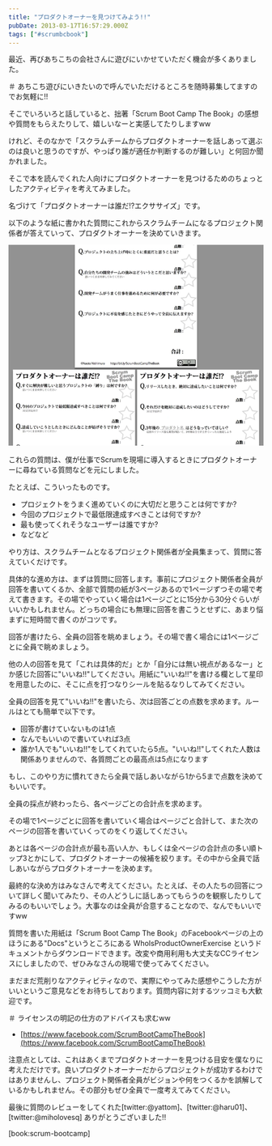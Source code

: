 ```yaml
---
title: "プロダクトオーナーを見つけてみよう!!"
pubDate: 2013-03-17T16:57:29.000Z
tags: ["#scrumbcbook"]
---
```


最近、再びあちこちの会社さんに遊びにいかせていただく機会が多くありました。

＃ あちこち遊びにいきたいので呼んでいただけるところを随時募集してますのでお気軽に!!

そこでいろいろと話していると、拙著「Scrum Boot Camp The Book」の感想や質問をもらえたりして、嬉しいなーと実感してたりしますww

けれど、そのなかで「スクラムチームからプロダクトオーナーを話しあって選ぶのは良いと思うのですが、やっぱり誰が適任か判断するのが難しい」と何回か聞かれました。

そこで本を読んでくれた人向けにプロダクトオーナーを見つけるためのちょっとしたアクティビティを考えてみました。

名づけて「プロダクトオーナーは誰だ!?エクササイズ」です。

以下のような紙に書かれた質問にこれからスクラムチームになるプロジェクト関係者が答えていって、プロダクトオーナーを決めていきます。

![f:id:nawoto:20130319014622p:image:w270](/images/backtrace/2013/03/17/20130319014622.webp)

これらの質問は、僕が仕事でScrumを現場に導入するときにプロダクトオーナーに尋ねている質問などを元にしました。

たとえば、こういったものです。

- プロジェクトをうまく進めていくのに大切だと思うことは何ですか?
- 今回のプロジェクトで最低限達成すべきことは何ですか?
- 最も使ってくれそうなユーザーは誰ですか?
- などなど

やり方は、スクラムチームとなるプロジェクト関係者が全員集まって、質問に答えていくだけです。

具体的な進め方は、まずは質問に回答します。事前にプロジェクト関係者全員が回答を書いてくるか、全部で質問の紙が3ページあるので1ページずつその場で考えて書きます。その場でやっていく場合は1ページごとに15分から30分ぐらいがいいかもしれません。どっちの場合にも無理に回答を書こうとせずに、あまり悩まずに短時間で書くのがコツです。

回答が書けたら、全員の回答を眺めましょう。その場で書く場合には1ページごとに全員で眺めましょう。

他の人の回答を見て「これは具体的だ」とか「自分には無い視点があるなー」とか感じた回答に"いいね!!"してください。用紙に"いいね!!"を書ける欄として星印を用意したのに、そこに点を打つなりシールを貼るなりしてみてください。

全員の回答を見て"いいね!!"を書いたら、次は回答ごとの点数を求めます。ルールはとても簡単で以下です。

- 回答が書けていないものは1点
- なんでもいいので書いていれば3点
- 誰か1人でも"いいね!!"をしてくれていたら5点。"いいね!!"してくれた人数は関係ありませんので、各質問ごとの最高点は5点になります

もし、このやり方に慣れてきたら全員で話しあいながら1から5まで点数を決めてもいいです。

全員の採点が終わったら、各ページごとの合計点を求めます。

その場で1ページごとに回答を書いていく場合はページごと合計して、また次のページの回答を書いていくってのをくり返してください。

あとは各ページの合計点が最も高い人か、もしくは全ページの合計点の多い順トップ3とかにして、プロダクトオーナーの候補を絞ります。その中から全員で話しあいながらプロダクトオーナーを決めます。

最終的な決め方はみなさんで考えてください。たとえば、その人たちの回答について詳しく聞いてみたり、その人どうしに話しあってもらうのを観察したりしてみるのもいいでしょう。大事なのは全員が合意することなので、なんでもいいですww

質問を書いた用紙は「Scrum Boot Camp The Book」のFacebookページの上のほうにある"Docs"というところにある WhoIsProductOwnerExercise というドキュメントからダウンロードできます。改変や商用利用も大丈夫なCCライセンスにしましたので、ぜひみなさんの現場で使ってみてください。

まだまだ荒削りなアクティビティなので、実際にやってみた感想やこうした方がいいというご意見などをお待ちしております。質問内容に対するツッコミも大歓迎です。

＃ ライセンスの明記の仕方のアドバイスも求むww

- [https://www.facebook.com/ScrumBootCampTheBook](https://www.facebook.com/ScrumBootCampTheBook)

注意点としては、これはあくまでプロダクトオーナーを見つける目安を僕なりに考えただけです。良いプロダクトオーナーだからプロジェクトが成功するわけではありませんし、プロジェクト関係者全員がビジョンや何をつくるかを誤解しているかもしれません。その部分もぜひ全員で一度考えてみてください。

最後に質問のレビューをしてくれた[twitter:@yattom]、[twitter:@haru01]、[twitter:@miholovesq] ありがとうございました!!


[book:scrum-bootcamp]
